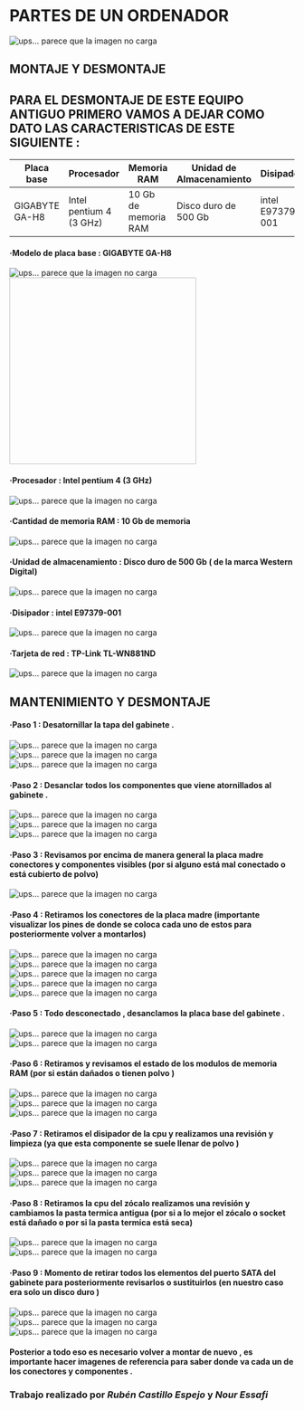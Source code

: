# **PARTES DE UN ORDENADOR**
![ups... parece que la imagen no carga](Puestaenmarchadeunequipo/1.jpg/)
## MONTAJE Y DESMONTAJE

## PARA EL DESMONTAJE DE ESTE EQUIPO ANTIGUO PRIMERO VAMOS A DEJAR COMO DATO LAS CARACTERISTICAS DE ESTE SIGUIENTE :
| Placa base  | Procesador | Memoria RAM  | Unidad de Almacenamiento | Disipador | Tarjeta de red |
| ----------- | ---------- | ------------ | ------------------------ |-----------|----------------|
| GIGABYTE GA-H8 | Intel pentium 4 (3 GHz)  |  10 Gb de memoria RAM  | Disco duro de 500 Gb  | intel E97379-001 | TP-Link TL-WN881ND |

#### ·Modelo de placa base : GIGABYTE GA-H8
![ups... parece que la imagen no carga](Puestaenmarchadeunequipo/19.jpg/ )
<img scr="./Puestaenmarchadeunequipo/19.jpg" width=330 height=330 >
#### ·Procesador : Intel pentium 4 (3 GHz)
![ups... parece que la imagen no carga](Puestaenmarchadeunequipo/38.jpg/)
#### ·Cantidad de memoria RAM : 10 Gb de memoria
![ups... parece que la imagen no carga](Puestaenmarchadeunequipo/33.jpg/)
#### ·Unidad de almacenamiento : Disco duro de 500 Gb ( de la marca Western Digital)
![ups... parece que la imagen no carga](Puestaenmarchadeunequipo/17.jpg/)
#### ·Disipador : intel E97379-001
![ups... parece que la imagen no carga](Puestaenmarchadeunequipo/24.jpg/)
#### ·Tarjeta de red : TP-Link TL-WN881ND
![ups... parece que la imagen no carga](Puestaenmarchadeunequipo/29.jpg/)

## MANTENIMIENTO Y DESMONTAJE

#### ·Paso 1 : Desatornillar la tapa del gabinete .

![ups... parece que la imagen no carga](Puestaenmarchadeunequipo/37.jpg/)
![ups... parece que la imagen no carga](Puestaenmarchadeunequipo/5.jpg/)
![ups... parece que la imagen no carga](Puestaenmarchadeunequipo/6.jpg/)

#### ·Paso 2 : Desanclar todos los componentes que viene atornillados al gabinete  .

![ups... parece que la imagen no carga](Puestaenmarchadeunequipo/8.jpg/)
![ups... parece que la imagen no carga](Puestaenmarchadeunequipo/9.jpg/)
![ups... parece que la imagen no carga](Puestaenmarchadeunequipo/35.jpg/)

#### ·Paso 3 : Revisamos por encima de manera general la placa madre conectores y componentes visibles (por si alguno está mal conectado o está cubierto de polvo) 

![ups... parece que la imagen no carga](Puestaenmarchadeunequipo/10.jpg/)

#### ·Paso 4 : Retiramos los conectores de la placa madre (importante visualizar los pines de donde se coloca cada uno de estos para posteriormente volver a montarlos)

![ups... parece que la imagen no carga](Puestaenmarchadeunequipo/11.jpg/)
![ups... parece que la imagen no carga](Puestaenmarchadeunequipo/12.jpg/)
![ups... parece que la imagen no carga](Puestaenmarchadeunequipo/13.jpg/)
![ups... parece que la imagen no carga](Puestaenmarchadeunequipo/28.jpg/)
![ups... parece que la imagen no carga](Puestaenmarchadeunequipo/31.jpg/)

#### ·Paso 5 : Todo desconectado , desanclamos la placa base del gabinete .
![ups... parece que la imagen no carga](Puestaenmarchadeunequipo/14.jpg/)
![ups... parece que la imagen no carga](Puestaenmarchadeunequipo/27.jpg/)

#### ·Paso 6 : Retiramos y revisamos el estado de los modulos de memoria RAM (por si están dañados o tienen polvo )

![ups... parece que la imagen no carga](Puestaenmarchadeunequipo/7.jpg/)
![ups... parece que la imagen no carga](Puestaenmarchadeunequipo/36.jpg/)
![ups... parece que la imagen no carga](Puestaenmarchadeunequipo/34.jpg/)

#### ·Paso 7 : Retiramos el disipador de la cpu y realizamos una revisión y limpieza (ya que esta componente se suele llenar de polvo )

![ups... parece que la imagen no carga](Puestaenmarchadeunequipo/26.jpg/)
![ups... parece que la imagen no carga](Puestaenmarchadeunequipo/25.jpg/)
![ups... parece que la imagen no carga](Puestaenmarchadeunequipo/22.jpg/)

#### ·Paso 8 : Retiramos la cpu del zócalo realizamos una revisión y cambiamos la pasta termica antigua (por si a lo mejor el zócalo o socket está dañado o por si la pasta termica está seca)

![ups... parece que la imagen no carga](Puestaenmarchadeunequipo/23.jpg/)
![ups... parece que la imagen no carga](Puestaenmarchadeunequipo/20.jpg/)

#### ·Paso 9 : Momento de retirar todos los elementos del puerto SATA del gabinete para posteriormente revisarlos o sustituirlos (en nuestro caso era solo un disco duro )

![ups... parece que la imagen no carga](Puestaenmarchadeunequipo/18.jpg/)
![ups... parece que la imagen no carga](Puestaenmarchadeunequipo/3.jpg/)
![ups... parece que la imagen no carga](Puestaenmarchadeunequipo/16.jpg/)

#### Posterior a todo eso es necesario volver a montar de nuevo , es importante hacer imagenes de referencia para saber donde va cada un de los conectores y componentes .

### Trabajo realizado por *Rubén Castillo Espejo* y *Nour Essafi*
